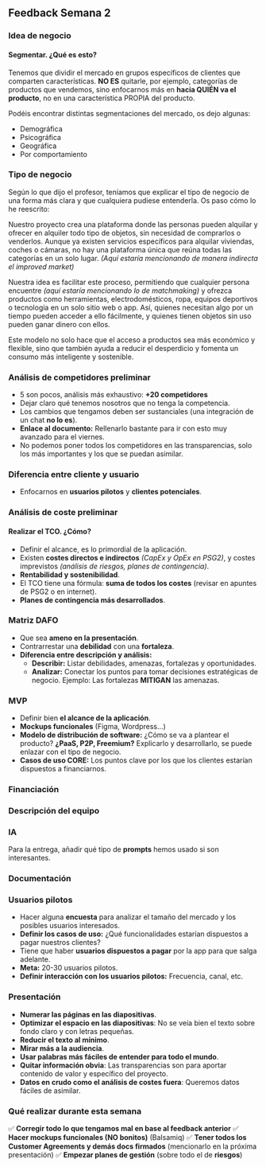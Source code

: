 ## Feedback Semana 2

### Idea de negocio

#### Segmentar. ¿Qué es esto?

Tenemos que dividir el mercado en grupos específicos de clientes que comparten características. **NO ES** quitarle, por ejemplo, categorías de productos que vendemos, sino enfocarnos más en **hacia QUIÉN va el producto**, no en una característica PROPIA del producto.

Podéis encontrar distintas segmentaciones del mercado, os dejo algunas:
- Demográfica
- Psicográfica
- Geográfica
- Por comportamiento

### Tipo de negocio

Según lo que dijo el profesor, teníamos que explicar el tipo de negocio de una forma más clara y que cualquiera pudiese entenderla. Os paso cómo lo he reescrito:

Nuestro proyecto crea una plataforma donde las personas pueden alquilar y ofrecer en alquiler todo tipo de objetos, sin necesidad de comprarlos o venderlos. Aunque ya existen servicios específicos para alquilar viviendas, coches o cámaras, no hay una plataforma única que reúna todas las categorías en un solo lugar. *(Aquí estaría mencionando de manera indirecta el improved market)*

Nuestra idea es facilitar este proceso, permitiendo que cualquier persona encuentre *(aquí estaría mencionando lo de matchmaking)* y ofrezca productos como herramientas, electrodomésticos, ropa, equipos deportivos o tecnología en un solo sitio web o app. Así, quienes necesitan algo por un tiempo pueden acceder a ello fácilmente, y quienes tienen objetos sin uso pueden ganar dinero con ellos.

Este modelo no solo hace que el acceso a productos sea más económico y flexible, sino que también ayuda a reducir el desperdicio y fomenta un consumo más inteligente y sostenible.

### Análisis de competidores preliminar

- 5 son pocos, análisis más exhaustivo: **+20 competidores**
- Dejar claro qué tenemos nosotros que no tenga la competencia.
- Los cambios que tengamos deben ser sustanciales (una integración de un chat **no lo es**).
- **Enlace al documento:** Rellenarlo bastante para ir con esto muy avanzado para el viernes.
- No podemos poner todos los competidores en las transparencias, solo los más importantes y los que se puedan asimilar.

### Diferencia entre cliente y usuario

- Enfocarnos en **usuarios pilotos** y **clientes potenciales**.

### Análisis de coste preliminar

#### Realizar el TCO. ¿Cómo?
- Definir el alcance, es lo primordial de la aplicación.
- Existen **costes directos e indirectos** *(CapEx y OpEx en PSG2)*, y costes imprevistos *(análisis de riesgos, planes de contingencia)*.
- **Rentabilidad y sostenibilidad**.
- El TCO tiene una fórmula: **suma de todos los costes** (revisar en apuntes de PSG2 o en internet).
- **Planes de contingencia más desarrollados**.

### Matriz DAFO

- Que sea **ameno en la presentación**.
- Contrarrestar una **debilidad** con una **fortaleza**.
- **Diferencia entre descripción y análisis:**
  - **Describir:** Listar debilidades, amenazas, fortalezas y oportunidades.
  - **Analizar:** Conectar los puntos para tomar decisiones estratégicas de negocio. Ejemplo: Las fortalezas **MITIGAN** las amenazas.

### MVP

- Definir bien **el alcance de la aplicación**.
- **Mockups funcionales** (Figma, Wordpress...)
- **Modelo de distribución de software:** ¿Cómo se va a plantear el producto? **¿PaaS, P2P, Freemium?** Explicarlo y desarrollarlo, se puede enlazar con el tipo de negocio.
- **Casos de uso CORE:** Los puntos clave por los que los clientes estarían dispuestos a financiarnos.

### Financiación



### Descripción del equipo



### IA

Para la entrega, añadir qué tipo de **prompts** hemos usado si son interesantes.

### Documentación

### Usuarios pilotos

- Hacer alguna **encuesta** para analizar el tamaño del mercado y los posibles usuarios interesados.
- **Definir los casos de uso:** ¿Qué funcionalidades estarían dispuestos a pagar nuestros clientes?
- Tiene que haber **usuarios dispuestos a pagar** por la app para que salga adelante.
- **Meta:** 20-30 usuarios pilotos.
- **Definir interacción con los usuarios pilotos:** Frecuencia, canal, etc.

### Presentación

- **Numerar las páginas en las diapositivas**.
- **Optimizar el espacio en las diapositivas**: No se veía bien el texto sobre fondo claro y con letras pequeñas.
- **Reducir el texto al mínimo**.
- **Mirar más a la audiencia**.
- **Usar palabras más fáciles de entender para todo el mundo**.
- **Quitar información obvia**: Las transparencias son para aportar contenido de valor y específico del proyecto.
- **Datos en crudo como el análisis de costes fuera**: Queremos datos fáciles de asimilar.

### Qué realizar durante esta semana

✅ **Corregir todo lo que tengamos mal en base al feedback anterior**
✅ **Hacer mockups funcionales (NO bonitos)** (Balsamiq)
✅ **Tener todos los Customer Agreements y demás docs firmados** (mencionarlo en la próxima presentación)
✅ **Empezar planes de gestión** (sobre todo el de **riesgos**)
